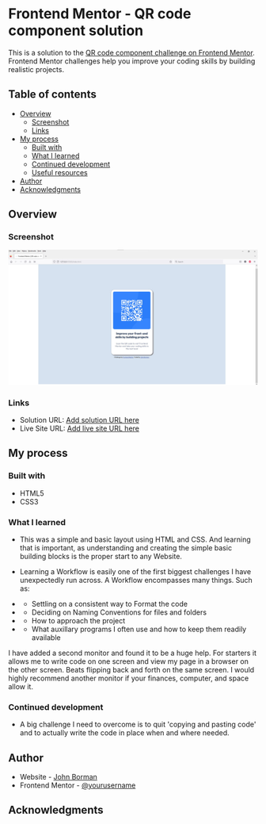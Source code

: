 # Frontend Mentor - QR code component solution

This is a solution to the [QR code component challenge on Frontend Mentor](https://www.frontendmentor.io/challenges/qr-code-component-iux_sIO_H). Frontend Mentor challenges help you improve your coding skills by building realistic projects. 

## Table of contents

- [Overview](#overview)
  - [Screenshot](#screenshot)
  - [Links](#links)
- [My process](#my-process)
  - [Built with](#built-with)
  - [What I learned](#what-i-learned)
  - [Continued development](#continued-development)
  - [Useful resources](#useful-resources)
- [Author](#author)
- [Acknowledgments](#acknowledgments)


## Overview

### Screenshot

![](./screenshot.jpg)

### Links

- Solution URL: [Add solution URL here](https://your-solution-url.com)
- Live Site URL: [Add live site URL here](https://your-live-site-url.com)

## My process

### Built with

- HTML5
- CSS3

### What I learned

- This was a simple and basic layout using HTML and CSS. And learning that is important, as understanding and creating the simple basic building blocks is the proper start to any Website.

- Learning a Workflow is easily one of the first biggest challenges I have unexpectedly run across. A Workflow encompasses many things. Such as:
 - - Settling on a consistent way to Format the code
 - - Deciding on Naming Conventions for files and folders
 - - How to approach the project
 - - What auxillary programs I often use and how to keep them readily available

 I have added a second monitor and found it to be a huge help. For starters it allows me to write code on one screen and view my page in a browser on the other screen. Beats flipping back and forth on the same screen. I would highly recommend another monitor if your finances, computer, and space allow it.
 
### Continued development

- A big challenge I need to overcome is to quit 'copying and pasting code' and to actually write the code in place when and where needed.

## Author

- Website - [John Borman](https://www.your-site.com)
- Frontend Mentor - [@yourusername](https://www.frontendmentor.io/profile/MadArtistPhoto)


## Acknowledgments


